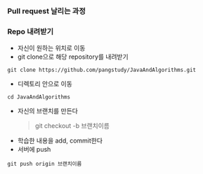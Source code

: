 ### Pull request 날리는 과정

### Repo 내려받기
+ 자신이 원하는 위치로 이동
+ git clone으로 해당 repository를 내려받기
```
git clone https://github.com/pangstudy/JavaAndAlgorithms.git
```
+ 디렉토리 안으로 이동
```
cd JavaAndAlgorithms
```
+ 자신의 브랜치를 만든다
    > git checkout -b 브랜치이름
+ 학습한 내용을 add, commit한다
+ 서버에 push
```
git push origin 브랜치이름
```
